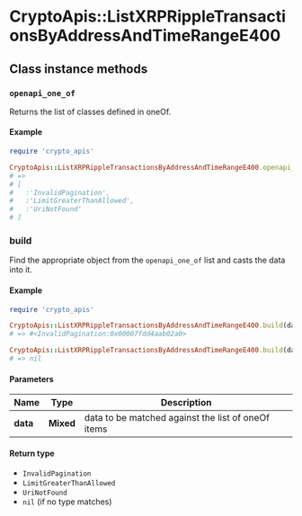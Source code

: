 # CryptoApis::ListXRPRippleTransactionsByAddressAndTimeRangeE400

## Class instance methods

### `openapi_one_of`

Returns the list of classes defined in oneOf.

#### Example

```ruby
require 'crypto_apis'

CryptoApis::ListXRPRippleTransactionsByAddressAndTimeRangeE400.openapi_one_of
# =>
# [
#   :'InvalidPagination',
#   :'LimitGreaterThanAllowed',
#   :'UriNotFound'
# ]
```

### build

Find the appropriate object from the `openapi_one_of` list and casts the data into it.

#### Example

```ruby
require 'crypto_apis'

CryptoApis::ListXRPRippleTransactionsByAddressAndTimeRangeE400.build(data)
# => #<InvalidPagination:0x00007fdd4aab02a0>

CryptoApis::ListXRPRippleTransactionsByAddressAndTimeRangeE400.build(data_that_doesnt_match)
# => nil
```

#### Parameters

| Name | Type | Description |
| ---- | ---- | ----------- |
| **data** | **Mixed** | data to be matched against the list of oneOf items |

#### Return type

- `InvalidPagination`
- `LimitGreaterThanAllowed`
- `UriNotFound`
- `nil` (if no type matches)

